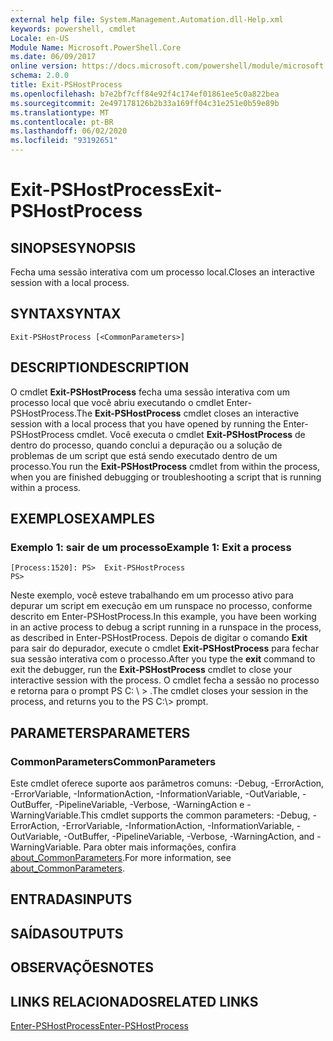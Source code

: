 ```yaml
---
external help file: System.Management.Automation.dll-Help.xml
keywords: powershell, cmdlet
Locale: en-US
Module Name: Microsoft.PowerShell.Core
ms.date: 06/09/2017
online version: https://docs.microsoft.com/powershell/module/microsoft.powershell.core/exit-pshostprocess?view=powershell-7.1&WT.mc_id=ps-gethelp
schema: 2.0.0
title: Exit-PSHostProcess
ms.openlocfilehash: b7e2bf7cff84e92f4c174ef01861ee5c0a822bea
ms.sourcegitcommit: 2e497178126b2b33a169ff04c31e251e0b59e89b
ms.translationtype: MT
ms.contentlocale: pt-BR
ms.lasthandoff: 06/02/2020
ms.locfileid: "93192651"
---
```

# <span data-ttu-id="5d114-103">Exit-PSHostProcess</span><span class="sxs-lookup"><span data-stu-id="5d114-103">Exit-PSHostProcess</span></span>

## <span data-ttu-id="5d114-104">SINOPSE</span><span class="sxs-lookup"><span data-stu-id="5d114-104">SYNOPSIS</span></span>
<span data-ttu-id="5d114-105">Fecha uma sessão interativa com um processo local.</span><span class="sxs-lookup"><span data-stu-id="5d114-105">Closes an interactive session with a local process.</span></span>

## <span data-ttu-id="5d114-106">SYNTAX</span><span class="sxs-lookup"><span data-stu-id="5d114-106">SYNTAX</span></span>

```
Exit-PSHostProcess [<CommonParameters>]
```

## <span data-ttu-id="5d114-107">DESCRIPTION</span><span class="sxs-lookup"><span data-stu-id="5d114-107">DESCRIPTION</span></span>

<span data-ttu-id="5d114-108">O cmdlet **Exit-PSHostProcess** fecha uma sessão interativa com um processo local que você abriu executando o cmdlet Enter-PSHostProcess.</span><span class="sxs-lookup"><span data-stu-id="5d114-108">The **Exit-PSHostProcess** cmdlet closes an interactive session with a local process that you have opened by running the Enter-PSHostProcess cmdlet.</span></span> <span data-ttu-id="5d114-109">Você executa o cmdlet **Exit-PSHostProcess** de dentro do processo, quando conclui a depuração ou a solução de problemas de um script que está sendo executado dentro de um processo.</span><span class="sxs-lookup"><span data-stu-id="5d114-109">You run the **Exit-PSHostProcess** cmdlet from within the process, when you are finished debugging or troubleshooting a script that is running within a process.</span></span>

## <span data-ttu-id="5d114-110">EXEMPLOS</span><span class="sxs-lookup"><span data-stu-id="5d114-110">EXAMPLES</span></span>

### <span data-ttu-id="5d114-111">Exemplo 1: sair de um processo</span><span class="sxs-lookup"><span data-stu-id="5d114-111">Example 1: Exit a process</span></span>

```
[Process:1520]: PS>  Exit-PSHostProcess
PS>
```

<span data-ttu-id="5d114-112">Neste exemplo, você esteve trabalhando em um processo ativo para depurar um script em execução em um runspace no processo, conforme descrito em Enter-PSHostProcess.</span><span class="sxs-lookup"><span data-stu-id="5d114-112">In this example, you have been working in an active process to debug a script running in a runspace in the process, as described in Enter-PSHostProcess.</span></span> <span data-ttu-id="5d114-113">Depois de digitar o comando **Exit** para sair do depurador, execute o cmdlet **Exit-PSHostProcess** para fechar sua sessão interativa com o processo.</span><span class="sxs-lookup"><span data-stu-id="5d114-113">After you type the **exit** command to exit the debugger, run the **Exit-PSHostProcess** cmdlet to close your interactive session with the process.</span></span>
<span data-ttu-id="5d114-114">O cmdlet fecha a sessão no processo e retorna para o prompt PS C: \\ \> .</span><span class="sxs-lookup"><span data-stu-id="5d114-114">The cmdlet closes your session in the process, and returns you to the PS C:\\\> prompt.</span></span>

## <span data-ttu-id="5d114-115">PARAMETERS</span><span class="sxs-lookup"><span data-stu-id="5d114-115">PARAMETERS</span></span>

### <span data-ttu-id="5d114-116">CommonParameters</span><span class="sxs-lookup"><span data-stu-id="5d114-116">CommonParameters</span></span>

<span data-ttu-id="5d114-117">Este cmdlet oferece suporte aos parâmetros comuns: -Debug, -ErrorAction, -ErrorVariable, -InformationAction, -InformationVariable, -OutVariable, -OutBuffer, -PipelineVariable, -Verbose, -WarningAction e -WarningVariable.</span><span class="sxs-lookup"><span data-stu-id="5d114-117">This cmdlet supports the common parameters: -Debug, -ErrorAction, -ErrorVariable, -InformationAction, -InformationVariable, -OutVariable, -OutBuffer, -PipelineVariable, -Verbose, -WarningAction, and -WarningVariable.</span></span> <span data-ttu-id="5d114-118">Para obter mais informações, confira [about_CommonParameters](https://go.microsoft.com/fwlink/?LinkID=113216).</span><span class="sxs-lookup"><span data-stu-id="5d114-118">For more information, see [about_CommonParameters](https://go.microsoft.com/fwlink/?LinkID=113216).</span></span>

## <span data-ttu-id="5d114-119">ENTRADAS</span><span class="sxs-lookup"><span data-stu-id="5d114-119">INPUTS</span></span>

## <span data-ttu-id="5d114-120">SAÍDAS</span><span class="sxs-lookup"><span data-stu-id="5d114-120">OUTPUTS</span></span>

## <span data-ttu-id="5d114-121">OBSERVAÇÕES</span><span class="sxs-lookup"><span data-stu-id="5d114-121">NOTES</span></span>

## <span data-ttu-id="5d114-122">LINKS RELACIONADOS</span><span class="sxs-lookup"><span data-stu-id="5d114-122">RELATED LINKS</span></span>

[<span data-ttu-id="5d114-123">Enter-PSHostProcess</span><span class="sxs-lookup"><span data-stu-id="5d114-123">Enter-PSHostProcess</span></span>](Enter-PSHostProcess.md)

